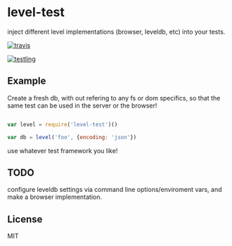 # level-test

inject different level implementations (browser, leveldb, etc) into your tests.

[![travis](https://travis-ci.org/dominictarr/level-test.png?branch=master)
](https://travis-ci.org/dominictarr/level-test)

[![testling](http://ci.testling.com/dominictarr/level-test.png)
](http://ci.testling.com/dominictarr/level-test)


## Example

Create a fresh db, with out refering to any fs or dom specifics,
so that the same test can be used in the server or the browser!
``` js

var level = require('level-test')()

var db = level('foo', {encoding: 'json'}) 
```

use whatever test framework you like!

## TODO

configure leveldb settings via command line options/enviroment vars,
and make a browser implementation.


## License

MIT
